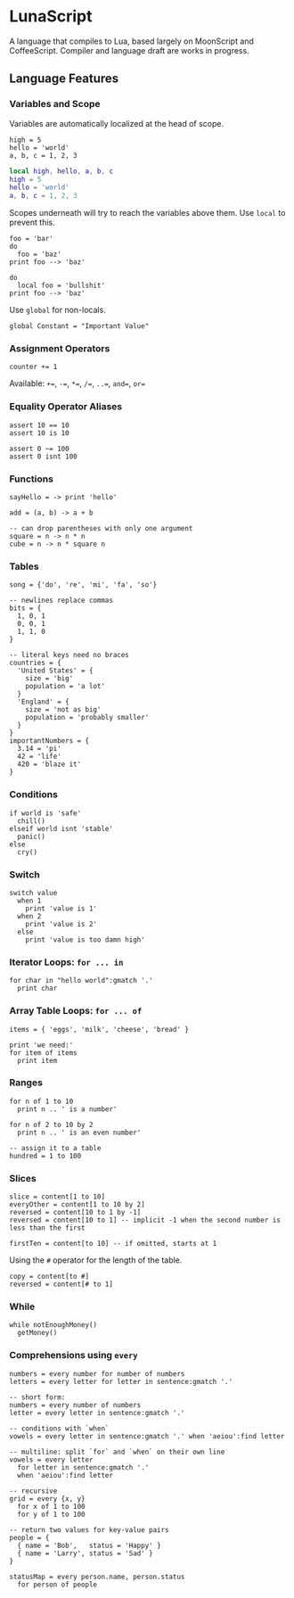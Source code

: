 # LunaScript

A language that compiles to Lua, based largely on MoonScript and CoffeeScript. Compiler and language draft are works in progress.

## Language Features

### Variables and Scope
Variables are automatically localized at the head of scope.
```moon
high = 5
hello = 'world'
a, b, c = 1, 2, 3
```
```lua
local high, hello, a, b, c
high = 5
hello = 'world'
a, b, c = 1, 2, 3
```

Scopes underneath will try to reach the variables above them. Use `local` to prevent this.
```moon
foo = 'bar'
do
  foo = 'baz'
print foo --> 'baz'

do
  local foo = 'bullshit'
print foo --> 'baz'
```

Use `global` for non-locals.
```moon
global Constant = "Important Value"
```

### Assignment Operators
```moon
counter += 1
```

Available: `+=`, `-=`, `*=`, `/=`, `..=`, `and=`, `or=`

### Equality Operator Aliases
```moon
assert 10 == 10
assert 10 is 10

assert 0 ~= 100
assert 0 isnt 100
```

### Functions
```moon
sayHello = -> print 'hello'

add = (a, b) -> a + b

-- can drop parentheses with only one argument
square = n -> n * n
cube = n -> n * square n
```

### Tables
```moon
song = {'do', 're', 'mi', 'fa', 'so'}

-- newlines replace commas
bits = {
  1, 0, 1
  0, 0, 1
  1, 1, 0
}

-- literal keys need no braces
countries = {
  'United States' = {
    size = 'big'
    population = 'a lot'
  }
  'England' = {
    size = 'not as big'
    population = 'probably smaller'
  }
}
importantNumbers = {
  3.14 = 'pi'
  42 = 'life'
  420 = 'blaze it'
}
```

### Conditions
```moon
if world is 'safe'
  chill()
elseif world isnt 'stable'
  panic()
else
  cry()
```

### Switch
```moon
switch value
  when 1
    print 'value is 1'
  when 2
    print 'value is 2'
  else
    print 'value is too damn high'
```

### Iterator Loops: `for ... in`
```moon
for char in "hello world":gmatch '.'
  print char
```

### Array Table Loops: `for ... of`
```moon
items = { 'eggs', 'milk', 'cheese', 'bread' }

print 'we need:'
for item of items
  print item
```

### Ranges
```moon
for n of 1 to 10
  print n .. ' is a number'

for n of 2 to 10 by 2
  print n .. ' is an even number'

-- assign it to a table
hundred = 1 to 100
```

### Slices
```moon
slice = content[1 to 10]
everyOther = content[1 to 10 by 2]
reversed = content[10 to 1 by -1]
reversed = content[10 to 1] -- implicit -1 when the second number is less than the first

firstTen = content[to 10] -- if omitted, starts at 1
```

Using the `#` operator for the length of the table.
```moon
copy = content[to #]
reversed = content[# to 1]
```

### While
```moon
while notEnoughMoney()
  getMoney()
```

### Comprehensions using `every`
```moon
numbers = every number for number of numbers
letters = every letter for letter in sentence:gmatch '.'

-- short form:
numbers = every number of numbers
letter = every letter in sentence:gmatch '.'

-- conditions with `when`
vowels = every letter in sentence:gmatch '.' when 'aeiou':find letter

-- multiline: split `for` and `when` on their own line
vowels = every letter
  for letter in sentence:gmatch '.'
  when 'aeiou':find letter

-- recursive
grid = every {x, y}
  for x of 1 to 100
  for y of 1 to 100

-- return two values for key-value pairs
people = {
  { name = 'Bob',   status = 'Happy' }
  { name = 'Larry', status = 'Sad' }
}

statusMap = every person.name, person.status
  for person of people
```
